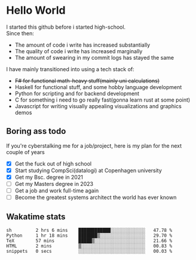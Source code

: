 # Hello World

I started this github before i started high-school.  
Since then:
- The amount of code i write has increased substantially
- The quality of code i write has increased marginally
- The amount of swearing in my commit logs has stayed the same

I have mainly transitioned into using a tech stack of:
- ~~F# for functional math-heavy stuff(mainly uni calculations)~~
- Haskell for functional stuff, and some hobby language development
- Python for scripting and for backend development
- C for something i need to go really fast(gonna learn rust at some point)
- Javascript for writing visually appealing visualizations and graphics demos

## Boring ass todo
If you're cyberstalking me for a job/project, here is my plan for the next couple of years
- [x] Get the fuck out of high school
- [x] Start studying CompSci(datalogi) at Copenhagen university
- [x] Get my Bsc. degree in 2021
- [ ] Get my Masters degree in 2023
- [ ] Get a job and work full-time again
- [ ] Become the greatest systems architect the world has ever known

## Wakatime stats
<!--START_SECTION:waka-->

```text
sh         2 hrs 6 mins    ████████████░░░░░░░░░░░░░   47.78 %
Python     1 hr 18 mins    ███████▒░░░░░░░░░░░░░░░░░   29.70 %
TeX        57 mins         █████▒░░░░░░░░░░░░░░░░░░░   21.66 %
HTML       2 mins          ▒░░░░░░░░░░░░░░░░░░░░░░░░   00.83 %
snippets   0 secs          ░░░░░░░░░░░░░░░░░░░░░░░░░   00.03 %
```

<!--END_SECTION:waka-->
